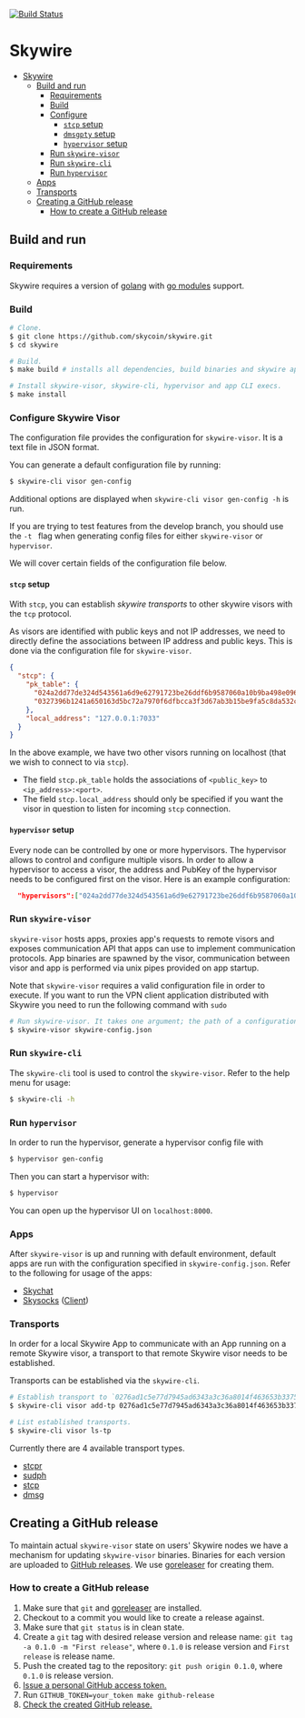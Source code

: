 [![Build Status](https://travis-ci.com/skycoin/skywire.svg?branch=master)](https://travis-ci.com/skycoin/skywire)

# Skywire 

- [Skywire](#skywire)
  - [Build and run](#build-and-run)
    - [Requirements](#requirements)
    - [Build](#build)
    - [Configure](#conigure)
      - [`stcp` setup](#stcp-setup)
      - [`dmsgpty` setup](#dmsgpty-setup)
      - [`hypervisor` setup](#hypervisor-setup)
    - [Run `skywire-visor`](#run-skywire-visor)
    - [Run `skywire-cli`](#run-skywire-cli)
    - [Run `hypervisor`](#run-hypervisor)
  - [Apps](#Apps)
  - [Transports](#Transports)
  - [Creating a GitHub release](#creating-a-github-release)
    - [How to create a GitHub release](#how-to-create-a-github-release)

## Build and run

### Requirements

Skywire requires a version of [golang](https://golang.org/) with [go modules](https://github.com/golang/go/wiki/Modules) support.

### Build

```bash
# Clone.
$ git clone https://github.com/skycoin/skywire.git
$ cd skywire

# Build.
$ make build # installs all dependencies, build binaries and skywire apps

# Install skywire-visor, skywire-cli, hypervisor and app CLI execs.
$ make install
```

### Configure Skywire Visor

The configuration file provides the configuration for `skywire-visor`. It is a text file in JSON format.

You can generate a default configuration file by running:

```bash
$ skywire-cli visor gen-config
```

Additional options are displayed when `skywire-cli visor gen-config -h` is run.

If you are trying to test features from the develop branch, you should use the `-t ` flag when generating config files for either `skywire-visor` or `hypervisor`. 

We will cover certain fields of the configuration file below.

#### `stcp` setup

With `stcp`, you can establish *skywire transports* to other skywire visors with the `tcp` protocol.

As visors are identified with public keys and not IP addresses, we need to directly define the associations between IP address and public keys. This is done via the configuration file for `skywire-visor`.

```json
{
  "stcp": {
    "pk_table": {
      "024a2dd77de324d543561a6d9e62791723be26ddf6b9587060a10b9ba498e096f1": "127.0.0.1:7031",
      "0327396b1241a650163d5bc72a7970f6dfbcca3f3d67ab3b15be9fa5c8da532c08": "127.0.0.1:7032"
    },
    "local_address": "127.0.0.1:7033"
  }
}
```

In the above example, we have two other visors running on localhost (that we wish to connect to via `stcp`).
- The field `stcp.pk_table` holds the associations of `<public_key>` to `<ip_address>:<port>`.
- The field `stcp.local_address` should only be specified if you want the visor in question to listen for incoming `stcp` connection.

#### `hypervisor` setup

Every node can be controlled by one or more hypervisors. The hypervisor allows to control and configure multiple visors. In order to allow a hypervisor to access a visor, the address and PubKey of the hypervisor needs to be configured first on the visor. Here is an example configuration: 

```json
  "hypervisors":["024a2dd77de324d543561a6d9e62791723be26ddf6b9587060a10b9ba498e096f1"],
```

### Run `skywire-visor`

`skywire-visor` hosts apps, proxies app's requests to remote visors and exposes communication API that apps can use to implement communication protocols. App binaries are spawned by the visor, communication between visor and app is performed via unix pipes provided on app startup.

Note that `skywire-visor` requires a valid configuration file in order to execute. If you want to run the VPN client application distributed with Skywire you need to run the following command with `sudo`

```bash
# Run skywire-visor. It takes one argument; the path of a configuration file (`skywire-config.json` if unspecified).
$ skywire-visor skywire-config.json
```

### Run `skywire-cli`

The `skywire-cli` tool is used to control the `skywire-visor`. Refer to the help menu for usage:

```bash
$ skywire-cli -h
```

### Run `hypervisor`

In order to run the hypervisor, generate a hypervisor config file with 

```bash
$ hypervisor gen-config
```

Then you can start a hypervisor with:

```bash
$ hypervisor 
```

You can open up the hypervisor UI on `localhost:8000`. 

### Apps

After `skywire-visor` is up and running with default environment, default apps are run with the configuration specified in `skywire-config.json`. Refer to the following for usage of the apps:

- [Skychat](/cmd/apps/skychat)
- [Skysocks](/cmd/apps/skysocks) ([Client](/cmd/apps/skysocks-client))

### Transports

In order for a local Skywire App to communicate with an App running on a remote Skywire visor, a transport to that remote Skywire visor needs to be established.

Transports can be established via the `skywire-cli`.

```bash
# Establish transport to `0276ad1c5e77d7945ad6343a3c36a8014f463653b3375b6e02ebeaa3a21d89e881`.
$ skywire-cli visor add-tp 0276ad1c5e77d7945ad6343a3c36a8014f463653b3375b6e02ebeaa3a21d89e881

# List established transports.
$ skywire-cli visor ls-tp
```

Currently there are 4 available transport types. 

- [stcpr](https://github.com/skycoin/skywire/wiki/Transports#stcpr)
- [sudph](https://github.com/skycoin/skywire/wiki/Transports#sudph)
- [stcp](https://github.com/skycoin/skywire/wiki/Transports#stcp)
- [dmsg](https://github.com/skycoin/skywire/wiki/Transports#dmsg)


## Creating a GitHub release

To maintain actual `skywire-visor` state on users' Skywire nodes we have a mechanism for updating `skywire-visor` binaries. 
Binaries for each version are uploaded to [GitHub releases](https://github.com/skycoin/skywire/releases/).
We use [goreleaser](https://goreleaser.com) for creating them.

### How to create a GitHub release

1. Make sure that `git` and [goreleaser](https://goreleaser.com/install) are installed.
2. Checkout to a commit you would like to create a release against.
3. Make sure that `git status` is in clean state.
4. Create a `git` tag with desired release version and release name: `git tag -a 0.1.0 -m "First release"`, where `0.1.0` is release version and `First release` is release name.
5. Push the created tag to the repository: `git push origin 0.1.0`, where `0.1.0` is release version.
6. [Issue a personal GitHub access token.](https://github.com/settings/tokens)
7. Run `GITHUB_TOKEN=your_token make github-release` 
8. [Check the created GitHub release.](https://github.com/skycoin/skywire/releases/)
